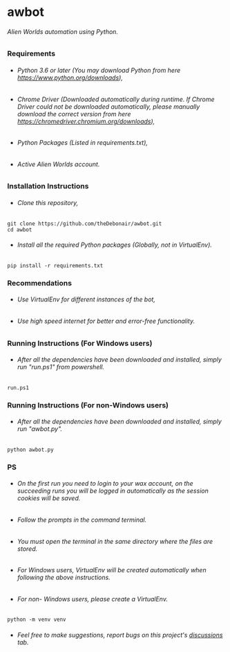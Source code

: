 # awbot
###### Alien Worlds automation using Python.

### Requirements
- ###### Python 3.6 or later (You may download Python from here https://www.python.org/downloads),
- ###### Chrome Driver (Downloaded automatically during runtime. If Chrome Driver could not be downloaded automatically, please manually download the correct version from here https://chromedriver.chromium.org/downloads),
- ###### Python Packages (Listed in requirements.txt),
- ###### Active Alien Worlds account.

### Installation Instructions
- ###### Clone this repository,
```
git clone https://github.com/theDebonair/awbot.git
cd awbot
```

- ###### Install all the required Python packages (Globally, not in VirtualEnv).
```
pip install -r requirements.txt
```

### Recommendations
- ###### Use VirtualEnv for different instances of the bot,
- ###### Use high speed internet for better and error-free functionality.

### Running Instructions (For Windows users)
- ###### After all the dependencies have been downloaded and installed, simply run "run.ps1" from powershell.
```
run.ps1
```

### Running Instructions (For non-Windows users)
- ###### After all the dependencies have been downloaded and installed, simply run "awbot.py".
```
python awbot.py
```

### PS
- ###### On the first run you need to login to your wax account, on the succeeding runs you will be logged in automatically as the session cookies will be saved.
- ###### Follow the prompts in the command terminal.
- ###### You must open the terminal in the same directory where the files are stored.
- ###### For Windows users, VirtualEnv will be created automatically when following the above instructions.
- ###### For non- Windows users, please create a VirtualEnv.
```
python -m venv venv
```
- ###### Feel free to make suggestions, report bugs on this project's [discussions](https://github.com/theDebonair/awbot/discussions) tab.
